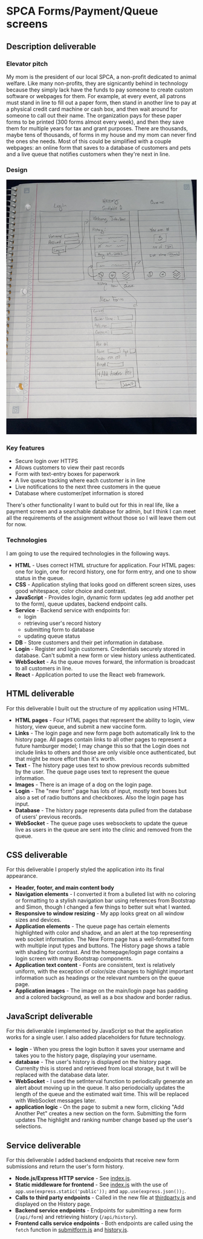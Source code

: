 # SPCA Forms/Payment/Queue screens

## Description deliverable

### Elevator pitch

My mom is the president of our local SPCA, a non-profit dedicated to animal welfare. Like many non-profits, they are signicantly behind in technology because they simply lack have the funds to pay someone to create custom software or webpages for them. For example, at every event, all patrons must stand in line to fill out a paper form, then stand in another line to pay at a physical credit card machine or cash box, and then wait around for someone to call out their name. The organization pays for these paper forms to be printed (300 forms almost every week), and then they save them for multiple years for tax and grant purposes. There are thousands, maybe tens of thousands, of forms in my house and my mom can never find the ones she needs. Most of this could be simplified with a couple webpages: an online form that saves to a database of customers and pets and a live queue that notifies customers when they're next in line. 

### Design

![Mock](img/IMG_5879.jpg)

### Key features

- Secure login over HTTPS
- Allows customers to view their past records
- Form with text-entry boxes for paperwork
- A live queue tracking where each customer is in line
- Live notifications to the next three customers in the queue
- Database where customer/pet information is stored

There's other functionality I want to build out for this in real life, like a payment screen and a searchable database for admin, but I think I can meet all the requirements of the assignment without those so I will leave them out for now.


### Technologies

I am going to use the required technologies in the following ways.

- **HTML** - Uses correct HTML structure for application. Four HTML pages: one for login, one for record history, one for form entry, and one to show status in the queue.
- **CSS** - Application styling that looks good on different screen sizes, uses good whitespace, color choice and contrast.
- **JavaScript** - Provides login, dynamic form updates (eg add another pet to the form), queue updates, backend endpoint calls.
- **Service** - Backend service with endpoints for:
  - login
  - retrieving user's record history
  - submitting form to database
  - updating queue status
- **DB** - Store customers and their pet information in database.
- **Login** - Register and login customers. Credentials securely stored in database. Can't submit a new form or view history unless authenticated.
- **WebSocket** - As the queue moves forward, the information is broadcast to all customers in line.
- **React** - Application ported to use the React web framework.

## HTML deliverable

For this deliverable I built out the structure of my application using HTML.

- **HTML pages** - Four HTML pages that represent the ability to login, view history, view queue, and submit a new vaccine form.
- **Links** - The login page and new form page both automatically link to the history page. All pages contain links to all other pages to represent a future hamburger model; I may change this so that the Login does not include links to others and those are only visible once authenticated, but that might be more effort than it's worth.
- **Text** - The history page uses text to show previous records submitted by the user. The queue page uses text to represent the queue information.
- **Images** - There is an image of a dog on the login page.
- **Login** - The "new form" page has lots of input, mostly text boxes but also a set of radio buttons and checkboxes. Also the login page has input.
- **Database** - The history page represents data pulled from the database of users' previous records.
- **WebSocket** - The queue page uses websockets to update the queue live as users in the queue are sent into the clinic and removed from the queue.

## CSS deliverable

For this deliverable I properly styled the application into its final appearance.

- **Header, footer, and main content body**
- **Navigation elements** - I converted it from a bulleted list with no coloring or formatting to a stylish navigation bar using references from Bootstrap and Simon, though I changed a few things to better suit what I wanted.
- **Responsive to window resizing** - My app looks great on all window sizes and devices.
- **Application elements** - The queue page has certain elements highlighted with color and shadow, and an alert at the top representing web socket information. The New Form page has a well-formatted form with multiple input types and buttons. The History page shows a table with shading for contrast. And the homepage/login page contains a login screen with many Bootstrap components.
- **Application text content** - Fonts are consistent, text is relatively uniform, with the exception of color/size changes to highlight important information such as headings or the relevant numbers on the queue page.
- **Application images** - The image on the main/login page has padding and a colored background, as well as a box shadow and border radius.

## JavaScript deliverable

For this deliverable I implemented by JavaScript so that the application works for a single user. I also added placeholders for future technology.

- **login** - When you press the login button it saves your username and takes you to the history page, displaying your username.
- **database** - The user's history is displayed on the history page. Currenlty this is stored and retrieved from local storage, but it will be replaced with the database data later.
- **WebSocket** - I used the setInterval function to periodically generate an alert about moving up in the queue. It also periodocially updates the length of the queue and the estimated wait time. This will be replaced with WebSocket messages later.
- **application logic** - On the page to submit a new form, clicking "Add Another Pet" creates a new section on the form. Submitting the form updates The highlight and ranking number change based up the user's selections.

## Service deliverable

For this deliverable I added backend endpoints that receive new form submissions and return the user's form history.

- **Node.js/Express HTTP service** - See [index.js](index.js).
- **Static middleware for frontend** - See [index.js](index.js) with the use of `app.use(express.static('public'));` and `app.use(express.json());`.
- **Calls to third party endpoints** - Called in the new file at [thirdparty.js](public/js/thirdparty.js) and displayed on the History page.
- **Backend service endpoints** - Endpoints for submitting a new form (`/api/form`) and retrieving history (`/api/history`). 
- **Frontend calls service endpoints** - Both endpoints are called using the `fetch` function in [submitform.js](public/js/submitform.js) and [history.js](public/js/history.js).

